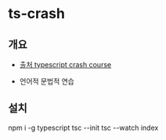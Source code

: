 ts-crash
========

## 개요

- [출처 typescript crash course](https://www.youtube.com/watch?v=BCg4U1FzODs)

- 언어적 문법적 연습

## 설치

npm i -g typescript
tsc --init
tsc --watch index



